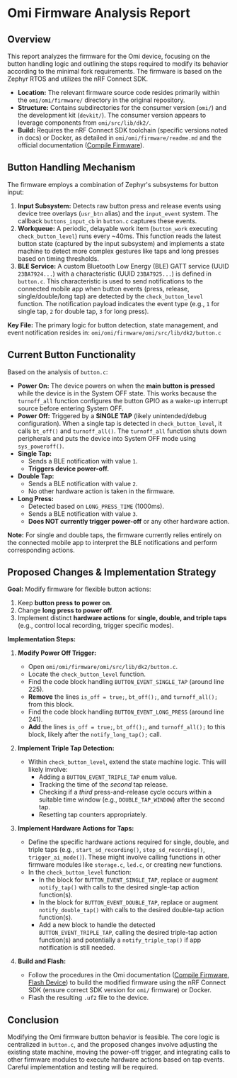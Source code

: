 # Omi Firmware Analysis Report

## Overview

This report analyzes the firmware for the Omi device, focusing on the button handling logic and outlining the steps required to modify its behavior according to the minimal fork requirements. The firmware is based on the Zephyr RTOS and utilizes the nRF Connect SDK.

-   **Location:** The relevant firmware source code resides primarily within the `omi/omi/firmware/` directory in the original repository.
-   **Structure:** Contains subdirectories for the consumer version (`omi/`) and the development kit (`devkit/`). The consumer version appears to leverage components from `omi/src/lib/dk2/`.
-   **Build:** Requires the nRF Connect SDK toolchain (specific versions noted in docs) or Docker, as detailed in `omi/omi/firmware/readme.md` and the official documentation ([Compile Firmware](https://docs.omi.me/docs/developer/firmware/Compile_firmware)).

## Button Handling Mechanism

The firmware employs a combination of Zephyr's subsystems for button input:

1.  **Input Subsystem:** Detects raw button press and release events using device tree overlays (`usr_btn` alias) and the `input_event` system. The callback `buttons_input_cb` in `button.c` captures these events.
2.  **Workqueue:** A periodic, delayable work item (`button_work` executing `check_button_level`) runs every ~40ms. This function reads the latest button state (captured by the input subsystem) and implements a state machine to detect more complex gestures like taps and long presses based on timing thresholds.
3.  **BLE Service:** A custom Bluetooth Low Energy (BLE) GATT service (UUID `23BA7924...`) with a characteristic (UUID `23BA7925...`) is defined in `button.c`. This characteristic is used to send notifications to the connected mobile app when button events (press, release, single/double/long tap) are detected by the `check_button_level` function. The notification payload indicates the event type (e.g., `1` for single tap, `2` for double tap, `3` for long press).

**Key File:** The primary logic for button detection, state management, and event notification resides in:
`omi/omi/firmware/omi/src/lib/dk2/button.c`

## Current Button Functionality

Based on the analysis of `button.c`:

-   **Power On:** The device powers on when the **main button is pressed** while the device is in the System OFF state. This works because the `turnoff_all` function configures the button GPIO as a wake-up interrupt source before entering System OFF.
-   **Power Off:** Triggered by a **SINGLE TAP** (likely unintended/debug configuration). When a single tap is detected in `check_button_level`, it calls `bt_off()` and `turnoff_all()`. The `turnoff_all` function shuts down peripherals and puts the device into System OFF mode using `sys_poweroff()`.
-   **Single Tap:**
    -   Sends a BLE notification with value `1`.
    -   **Triggers device power-off.**
-   **Double Tap:**
    -   Sends a BLE notification with value `2`.
    -   No other hardware action is taken in the firmware.
-   **Long Press:**
    -   Detected based on `LONG_PRESS_TIME` (1000ms).
    -   Sends a BLE notification with value `3`.
    *   **Does NOT currently trigger power-off** or any other hardware action.

**Note:** For single and double taps, the firmware currently relies entirely on the connected mobile app to interpret the BLE notifications and perform corresponding actions.

## Proposed Changes & Implementation Strategy

**Goal:** Modify firmware for flexible button actions:
1.  Keep **button press to power on**.
2.  Change **long press to power off**.
3.  Implement distinct **hardware actions** for **single, double, and triple taps** (e.g., control local recording, trigger specific modes).

**Implementation Steps:**

1.  **Modify Power Off Trigger:**
    *   Open `omi/omi/firmware/omi/src/lib/dk2/button.c`.
    *   Locate the `check_button_level` function.
    *   Find the code block handling `BUTTON_EVENT_SINGLE_TAP` (around line 225).
    *   **Remove** the lines `is_off = true;`, `bt_off();`, and `turnoff_all();` from this block.
    *   Find the code block handling `BUTTON_EVENT_LONG_PRESS` (around line 241).
    *   **Add** the lines `is_off = true;`, `bt_off();`, and `turnoff_all();` to this block, likely after the `notify_long_tap();` call.

2.  **Implement Triple Tap Detection:**
    *   Within `check_button_level`, extend the state machine logic. This will likely involve:
        *   Adding a `BUTTON_EVENT_TRIPLE_TAP` enum value.
        *   Tracking the time of the *second* tap release.
        *   Checking if a *third* press-and-release cycle occurs within a suitable time window (e.g., `DOUBLE_TAP_WINDOW`) after the second tap.
        *   Resetting tap counters appropriately.

3.  **Implement Hardware Actions for Taps:**
    *   Define the specific hardware actions required for single, double, and triple taps (e.g., `start_sd_recording()`, `stop_sd_recording()`, `trigger_ai_mode()`). These might involve calling functions in other firmware modules like `storage.c`, `led.c`, or creating new functions.
    *   In the `check_button_level` function:
        *   In the block for `BUTTON_EVENT_SINGLE_TAP`, replace or augment `notify_tap()` with calls to the desired single-tap action function(s).
        *   In the block for `BUTTON_EVENT_DOUBLE_TAP`, replace or augment `notify_double_tap()` with calls to the desired double-tap action function(s).
        *   Add a new block to handle the detected `BUTTON_EVENT_TRIPLE_TAP`, calling the desired triple-tap action function(s) and potentially a `notify_triple_tap()` if app notification is still needed.

4.  **Build and Flash:**
    *   Follow the procedures in the Omi documentation ([Compile Firmware](https://docs.omi.me/docs/developer/firmware/Compile_firmware), [Flash Device](https://docs.omi.me/docs/get_started/Flash_device)) to build the modified firmware using the nRF Connect SDK (ensure correct SDK version for `omi/` firmware) or Docker.
    *   Flash the resulting `.uf2` file to the device.

## Conclusion

Modifying the Omi firmware button behavior is feasible. The core logic is centralized in `button.c`, and the proposed changes involve adjusting the existing state machine, moving the power-off trigger, and integrating calls to other firmware modules to execute hardware actions based on tap events. Careful implementation and testing will be required. 